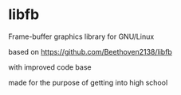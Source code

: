 # libfb
Frame-buffer graphics library for GNU/Linux

based on https://github.com/Beethoven2138/libfb

with improved code base

made for the purpose of getting into high school
